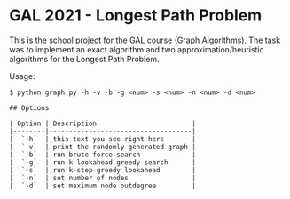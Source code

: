 # GAL 2021 - Longest Path Problem
This is the school project for the GAL course (Graph Algorithms).
The task was to implement an exact algorithm and two approximation/heuristic algorithms for the Longest Path Problem.

Usage:
```console
$ python graph.py -h -v -b -g <num> -s <num> -n <num> -d <num>

## Options

| Option | Description                        |
|--------|------------------------------------|
|  `-h`  | this text you see right here       |
|  `-v`  | print the randomly generated graph |
|  `-b`  | run brute force search             |
|  `-g`  | run k-lookahead greedy search      |
|  `-s`  | run k-step greedy lookahead        |
|  `-n`  | set number of nodes                |
|  `-d`  | set maximum node outdegree         |